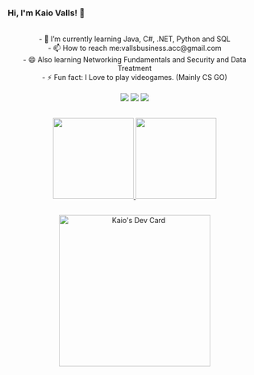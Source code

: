 ### Hi, I'm Kaio Valls! 👋



 <div align="center">
   </br>
- 🌱 I’m currently learning Java, C#, .NET, Python and SQL
  </br>
- 📫 How to reach me:vallsbusiness.acc@gmail.com

  </br>
- 😄 Also learning Networking Fundamentals and Security and Data Treatment 
</br>
- ⚡ Fun fact: I Love to play videogames. (Mainly CS GO)</br>
<br>
  </div>
<div align="center"> 
  <a href="https://instagram.com/kaio_valls" target="_blank"><img src="https://img.shields.io/badge/-Instagram-%23E4405F?style=for-the-badge&logo=instagram&logoColor=white" target="_blank"></a>
  <a href = "mailto:kaio.svalls@gmail.com"><img src="https://img.shields.io/badge/-Gmail-%23333?style=for-the-badge&logo=gmail&logoColor=white" target="_blank"></a>
  <a href="https://www.linkedin.com/in/kaio-valls-124431198/" target="_blank"><img src="https://img.shields.io/badge/-LinkedIn-%230077B5?style=for-the-badge&logo=linkedin&logoColor=white" target="_blank"></a> 
 </div>

##
<div align="center">
  <a href="https://github.com/KaioValls">
  <img height="160em" src="https://github-readme-streak-stats.herokuapp.com/?user=KaioValls&layout=compact&langs_count=7&theme=tokyonight"/> <img height="160em" src="https://github-readme-stats.vercel.app/api/top-langs/?username=KaioValls&layout=compact&langs_count=7&theme=tokyonight"/>
  
</div>

##
<div  align="center">
 <a href="https://app.daily.dev/KaioValls"><img src="https://api.daily.dev/devcards/486feb81c12f4871bcdd0a777a771f05.png?r=ccg" width="300" alt="Kaio's Dev Card"/></a>
  </div>
  


